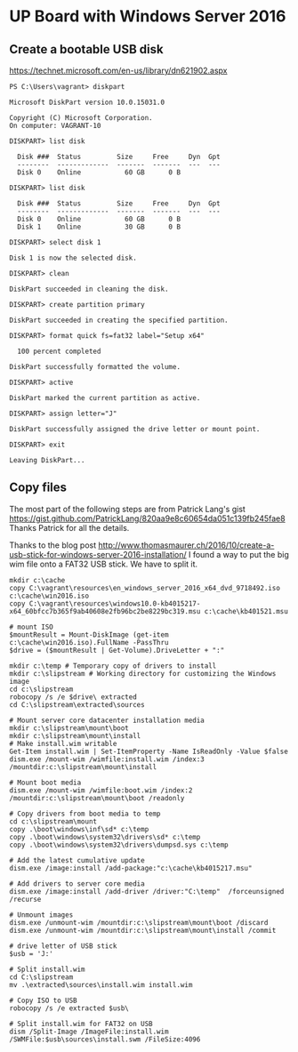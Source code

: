 # UP Board with Windows Server 2016

## Create a bootable USB disk

https://technet.microsoft.com/en-us/library/dn621902.aspx

```
PS C:\Users\vagrant> diskpart

Microsoft DiskPart version 10.0.15031.0

Copyright (C) Microsoft Corporation.
On computer: VAGRANT-10

DISKPART> list disk

  Disk ###  Status         Size     Free     Dyn  Gpt
  --------  -------------  -------  -------  ---  ---
  Disk 0    Online           60 GB      0 B

DISKPART> list disk

  Disk ###  Status         Size     Free     Dyn  Gpt
  --------  -------------  -------  -------  ---  ---
  Disk 0    Online           60 GB      0 B
  Disk 1    Online           30 GB      0 B

DISKPART> select disk 1

Disk 1 is now the selected disk.

DISKPART> clean

DiskPart succeeded in cleaning the disk.

DISKPART> create partition primary

DiskPart succeeded in creating the specified partition.

DISKPART> format quick fs=fat32 label="Setup x64"

  100 percent completed

DiskPart successfully formatted the volume.

DISKPART> active

DiskPart marked the current partition as active.

DISKPART> assign letter="J"

DiskPart successfully assigned the drive letter or mount point.

DISKPART> exit

Leaving DiskPart...
```

## Copy files

The most part of the following steps are from Patrick Lang's gist https://gist.github.com/PatrickLang/820aa9e8c60654da051c139fb245fae8
Thanks Patrick for all the details.

Thanks to the blog post http://www.thomasmaurer.ch/2016/10/create-a-usb-stick-for-windows-server-2016-installation/ I found a way to put the big wim file onto a FAT32 USB stick.
We have to split it.

```
mkdir c:\cache
copy C:\vagrant\resources\en_windows_server_2016_x64_dvd_9718492.iso c:\cache\win2016.iso
copy C:\vagrant\resources\windows10.0-kb4015217-x64_60bfcc7b365f9ab40608e2fb96bc2be8229bc319.msu c:\cache\kb401521.msu

# mount ISO
$mountResult = Mount-DiskImage (get-item c:\cache\win2016.iso).FullName -PassThru
$drive = ($mountResult | Get-Volume).DriveLetter + ":"

mkdir c:\temp # Temporary copy of drivers to install
mkdir c:\slipstream # Working directory for customizing the Windows image
cd c:\slipstream
robocopy /s /e $drive\ extracted
cd C:\slipstream\extracted\sources

# Mount server core datacenter installation media
mkdir c:\slipstream\mount\boot
mkdir c:\slipstream\mount\install
# Make install.wim writable
Get-Item install.wim | Set-ItemProperty -Name IsReadOnly -Value $false
dism.exe /mount-wim /wimfile:install.wim /index:3 /mountdir:c:\slipstream\mount\install

# Mount boot media
dism.exe /mount-wim /wimfile:boot.wim /index:2 /mountdir:c:\slipstream\mount\boot /readonly

# Copy drivers from boot media to temp
cd c:\slipstream\mount
copy .\boot\windows\inf\sd* c:\temp
copy .\boot\windows\system32\drivers\sd* c:\temp
copy .\boot\windows\system32\drivers\dumpsd.sys c:\temp

# Add the latest cumulative update
dism.exe /image:install /add-package:"c:\cache\kb4015217.msu"

# Add drivers to server core media
dism.exe /image:install /add-driver /driver:"C:\temp"  /forceunsigned /recurse

# Unmount images
dism.exe /unmount-wim /mountdir:c:\slipstream\mount\boot /discard
dism.exe /unmount-wim /mountdir:c:\slipstream\mount\install /commit

# drive letter of USB stick
$usb = 'J:'

# Split install.wim
cd C:\slipstream
mv .\extracted\sources\install.wim install.wim

# Copy ISO to USB
robocopy /s /e extracted $usb\

# Split install.wim for FAT32 on USB
dism /Split-Image /ImageFile:install.wim /SWMFile:$usb\sources\install.swm /FileSize:4096
```
